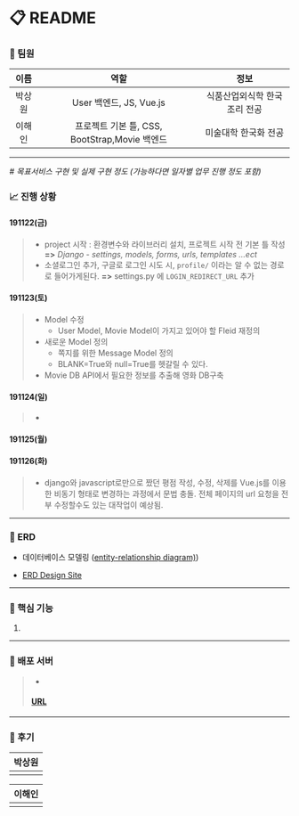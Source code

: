 # :clipboard: README



### :slightly_smiling_face: 팀원

|  이름  |                     역할                      |             정보             |
| :----: | :-------------------------------------------: | :--------------------------: |
| 박상원 |            User 백엔드, JS, Vue.js            | 식품산업외식학 한국조리 전공 |
| 이해인 | 프로젝트 기본 틀, CSS, BootStrap,Movie 백엔드 |     미술대학 한국화 전공     |



****



*\# 목표서비스 구현 및 실제 구현 정도 (가능하다면 일자별 업무 진행 정도 포함)*

### :chart_with_upwards_trend: 진행 상황

#### 191122(금)

> - project 시작 : 환경변수와 라이브러리 설치, 프로젝트 시작 전 기본 틀 작성
>   **=>** *Django - settings, models, forms, urls, templates ...ect*
> - 소셜로그인 추가, 구글로 로그인 시도 시, `profile/` 이라는 알 수 없는 경로로 들어가게된다. **=>** settings.py 에 `LOGIN_REDIRECT_URL` 추가

#### 191123(토)

> - Model 수정
>   - User Model, Movie Model이 가지고 있어야 할 FIeid 재정의
> - 새로운 Model 정의
>   - 쪽지를 위한 Message Model 정의
>   - BLANK=True와 null=True를 헷갈릴 수 있다.
> - Movie DB API에서 필요한 정보를 추출해 영화 DB구축

#### 191124(일)

> - 

#### 191125(월)

> 

#### 191126(화)

> - django와 javascript로만으로 짰던 평점 작성, 수정, 삭제를 Vue.js를 이용한 비동기 형태로 변경하는 과정에서 문법 충돌. 전체 페이지의 url 요청을 전부 수정할수도 있는 대작업이 예상됨.

****



###  :pushpin: ERD

- 데이터베이스 모델링 ([entity-relationship diagram)](http://www.terms.co.kr/ERD.htm))

- [ERD Design Site](https://www.erdcloud.com/)



****



### :pushpin: 핵심 기능

1. 



****



### :pushpin: 배포 서버

> - 
>
> #### [URL]()



****



### :pencil: 후기

| 박상원 |
| ------ |
|        |

| 이해인 |
| ------ |
|        |






